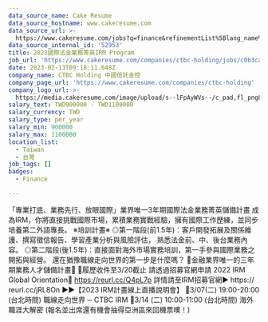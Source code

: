 ```yaml
---
data_source_name: Cake Resume
data_source_hostname: www.cakeresume.com
data_source_url: >-
  https://www.cakeresume.com/jobs?q=finance&refinementList%5Blang_name%5D%5B0%5D=English&refinementList%5Bsalary_type%5D=per_year&range%5Bsalary_range%5D%5Bmin%5D=1000000&page=3
data_source_internal_id: '52953'
title: 2023國際法金業務菁英IRM Program
job_url: 'https://www.cakeresume.com/companies/ctbc-holding/jobs/c0b3ca'
date: 2023-02-13T09:18:11.648Z
company_name: CTBC Holding 中國信託金控
company_page_url: 'https://www.cakeresume.com/companies/ctbc-holding'
company_logo_url: >-
  https://media.cakeresume.com/image/upload/s--lFpAyWVs--/c_pad,fl_png8,h_200,w_200/v1564465077/jaahzogkgdfd5ydubryd.png
salary_text: TWD900000 - TWD1100000
salary_currency: TWD
salary_type: per_year
salary_min: 900000
salary_max: 1100000
location_list:
  - Taiwan
  - 台灣
job_tags: []
badges:
  - Finance

---
```


「專業打底、業務先行、放眼國際」業界唯一3年期國際法金業務菁英儲備計畫 成為IRM，你將直接挑戰國際市場，累積業務實戰經驗，擁有國際工作歷練，並同步培養第二外語專長。 ※培訓計畫※ ◎第一階段(前1.5年)：客戶開發拓展及關係維護、撰寫徵信報告、學習產業分析與風險評估， 熟悉法金前、中、後台業務內容。 ◎第二階段(後1.5年)：直接面對海外市場實務培訓，第一手參與國際業務之開拓與經營。 還在猶豫職線走向世界的第一步是什麼嗎？ 📢金融業界唯一的三年期業務人才儲備計畫📢 📩履歷收件至3/20截止 請透過招募官網申請 2022 IRM Global Orientation🎥 https://reurl.cc/Q4pL7p 詳情請至IRM招募官網▶️ https:// reurl.cc/jRL8On ►►【2023 IRM計畫線上直播說明會】 🔸3/07(二) 19:00-20:00 (台北時間) 職線走向世界 ─ CTBC IRM 🔸3/14 (二) 10:00-11:00 (台北時間) 海外職涯大解密 (報名並出席還有機會抽得亞洲區來回機票噢！)